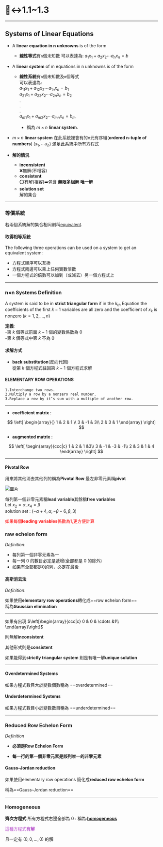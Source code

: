 # 🙂‍↔️1.1~1.3

---

## Systems of Linear Equations

- A **linear equation in n unknowns** is of the form
  - **線性等式**有``n``個未知數
可以表達為: $a_1x_1 + a_2x_2 \cdots a_nx_n = b$

- A **linear system** of m equations in n unknowns is of the form
  - **線性系統**有``n``個未知數及``m``個等式  
可以表達為:  
$a_{11}x_1 + a_{12}x_2 \cdots a_{1n}x_n = b_1$  
$a_{21}x_1 + a_{22}x_2 \cdots a_{2n}x_n = b_2$  
.  
.  
.  
$a_{m1}x_1 + a_{m2}x_2 \cdots a_{mn}x_n = b_m$

    - 稱為 $m \times n$ **linear system**.

- $m \times n$ **linear system**
  在此系統裡會有的n元有序組(**ordered n-tuple of numbers**)
  $\left(x_1 ,\cdots x_n)\right.$
  滿足此系統中所有方程式
  
- **解的情況**
  - **inconsistent**  
    ❌無解(不相容)
  - **consistent**  
    ⭕有解(相容)➡️包含  **無限多組解** **唯一解**
  - **solution set**  
    解的集合

---

### 等價系統

若兩個系統解的集合相同則稱[equivalent](https://dictionary.cambridge.org/zht/%E8%A9%9E%E5%85%B8/%E8%8B%B1%E8%AA%9E-%E6%BC%A2%E8%AA%9E-%E7%B9%81%E9%AB%94/equivalent).

#### 取得相等系統

The following three operations can be used on a system to get an equivalent system:

- 方程式順序可以互換
- 方程式兩邊可以乘上任何實數倍數
- 一個方程式的倍數可以加到（或減去）另一個方程式上

---

### n×n Systems Definition

A system is said to be in **strict triangular form** if in the $k_{th}$ Equation the coefficients of the first $k-1$ variables are all zero and the coefficient of $x_k$ is nonzero $\left(k = 1, 2, …, n)\right.$

**定義**:  
-第 $k$ 個等式前面 $k - 1$ 個的變數係數為 $0$  
-第 $k$ 個等式中第 $k$ 不為 $0$

#### 求解方式

- **back substitution**(反向代回)  
  從第 $k$ 個方程式往回第 $k-1$ 個方程式求解

#### ELEMENTARY ROW OPERATIONS  

```txt
1.Interchange two rows.
2.Multiply a row by a nonzero real number.
3.Replace a row by it’s sum with a multiple of another row.

```

---

- **coefficient matrix** :  

$$
\left[
\begin{array}{}
1 & 2 & 1 \\
3 & -1 & 3\\
2 & 3 & 1
\end{array}
\right]
$$

- **augmented matrix** :  

$$
\left[
\begin{array}{ccc|c}
1 & 2 & 1 &3\\
3 & -1 & -3 & -1\\
2 & 3 & 1 & 4
\end{array}
\right]
$$

---

#### Pivotal Row  

用來將其他消去其他列的稱為**Pivotal Row**
最左非零元素稱**pivot**

![圖片](https://raw.githubusercontent.com/tim941008/note/main/resource/1.1.1.png)

每列第一個非零元素稱**lead variable**其餘稱**free variables**  
Let $x_2 = \alpha ,x_4 = \beta$  
solution set : $\left(-\alpha + 4,\alpha,-\beta-6,\beta,3)\right.$  

<span style="color: red;">如果每個**leading variables**係數為1,更方便計算</span>

### raw echelon  form

*Definition*:

- 每列第一個非零元素為一
- 每一列 $0$ 的數目必定是遞增(全部都是 $0$ 的除外)
- 如果有全部都是0的列，必定在最後

#### 高斯消去法

*Definition*:

如果使用**elementary row operations**轉化成==row echelon form==  
稱為**Gaussian elimination**

---

如果有出現 $\left[\begin{array}{ccc|c}
0 & 0 & \cdots &1\\
\end{array}\right]$  

則無解**inconsistent**

其他形式則是**consistent**

如果能得到**strictly triangular system**
則是有唯一解**unique solution**

---

#### Overdetermined Systems

如果方程式數目大於變數個數稱為
==overdetermined==

#### Underdetermined Systems

如果方程式數目小於變數數目稱為
==underdetermined==

---

### Reduced Row Echelon Form

*Definition*  

- **必須是Row Echelon Form**

- **每一行的第一個非零元素是該列唯一的非零元素**

#### Gauss-Jordan reduction

如果使用elementary row operations
簡化成**reduced row echelon form**

稱為==Gauss-Jordan reduction==  

---

### Homogeneous

**齊次方程式**
所有方程式右邊全部為 $0$ :
稱為:[**homogeneous**](https://dictionary.cambridge.org/dictionary/english-chinese-traditional/homogeneous)

<font style="color:rgba(159, 23, 186, 0.74);">這種方程式**有解**</font>

且一定有 $\left(0,0,... ,0)\right.$ 的解
